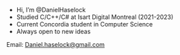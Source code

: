 - Hi, I’m @DanielHaselock
- Studied C/C++/C# at Isart Digital Montreal (2021-2023)
- Current Concordia student in Computer Science
- Always open to new ideas





Email: Daniel.haselock@gmail.com

